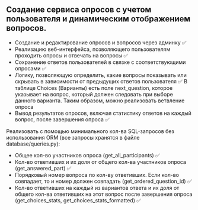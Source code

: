 ## Cоздание сервиса опросов с учетом пользователя и динамическим отображением вопросов.

- Создание и редактирование опросов и вопросов через админку ✅
- Реализацию веб-интерфейса, позволяющего пользователям проходить опросы и отвечать на вопросы ✅
- Сохранение ответов пользователей в связке с соответствующими опросами ✅
- Логику, позволяющую определить, какие вопросы показывать или скрывать в зависимости от предыдущих ответов пользователя ✅
В таблице Choices (Варианты) есть поле next_question, которое указывает на вопрос, который должен следовать при выборе
данного варианта. Таким образом, можно реализовать ветвление опроса
- Вывод результатов опросов, включая статистику ответов на каждый вопрос, после завершения опроса ✅ 

Реализовать с помощью минимального кол-ва SQL-запросов без использования ORM (все запросы хранятся в файле database/queries.py):
- Общее кол-во участников опроса (get_all_participants) ✅
- Кол-во ответивших и их доля от общего кол-ва участников опроса (get_answered_part) ✅
- Порядковый номер вопроса по кол-ву ответивших. Если кол-во совпадает, то и номер должен совпадать (get_ordered_question_id) ✅
- Кол-во ответивших на каждый из вариантов ответа и их доля от общего кол-ва ответивших на этот вопрос после завершения опроса (get_choices_stats, get_choices_stats_formatted) ✅